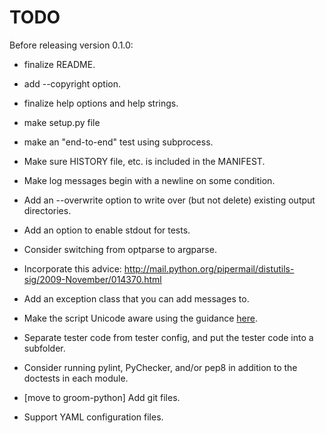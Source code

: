 TODO
====

Before releasing version 0.1.0:

 * finalize README.
 * add --copyright option.
 * finalize help options and help strings.
 * make setup.py file
 * make an "end-to-end" test using subprocess.
 * Make sure HISTORY file, etc. is included in the MANIFEST.

* Make log messages begin with a newline on some condition.
* Add an --overwrite option to write over (but not delete) existing output
  directories.
* Add an option to enable stdout for tests.
* Consider switching from optparse to argparse.
* Incorporate this advice:
    http://mail.python.org/pipermail/distutils-sig/2009-November/014370.html
* Add an exception class that you can add messages to.
* Make the script Unicode aware using the guidance [here](http://docs.python.org/howto/unicode.html).
* Separate tester code from tester config, and put the tester code into
  a subfolder.
* Consider running pylint, PyChecker, and/or pep8 in addition to the
  doctests in each module.
* [move to groom-python] Add git files.
* Support YAML configuration files.
